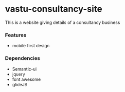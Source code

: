 # vastu-consultancy-site
This is a website giving details of a consultancy business

### Features
* mobile first design
  
### Dependencies
* Semantic-ui
* jquery
* font awesome 
* glideJS
